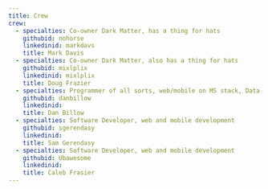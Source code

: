 ```yaml
---
title: Crew
crew:
  - specialties: Co-owner Dark Matter, has a thing for hats
    githubid: nohorse
    linkedinid: markdavs
    title: Mark Davis
  - specialties: Co-owner Dark Matter, also has a thing for hats
    githubid: mixlplix
    linkedinid: mixlplix
    title: Doug Frazier
  - specialties: Programmer of all sorts, web/mobile on MS stack, Data Warehouse/ETL on SQL Server/SSIS, Various ERP systems, MS Dynamics D365. AX. NAV, several others
    githubid: danbillow
    linkedinid: 
    title: Dan Billow
  - specialties: Software Developer, web and mobile development
    githubid: sgerendasy
    linkedinid: 
    title: Sam Gerendasy
  - specialties: Software Developer, web and mobile development
    githubid: Ubawesome
    linkedinid: 
    title: Caleb Frasier
---
```

